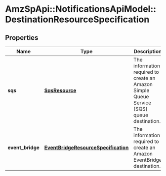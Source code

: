 # AmzSpApi::NotificationsApiModel::DestinationResourceSpecification

## Properties
Name | Type | Description | Notes
------------ | ------------- | ------------- | -------------
**sqs** | [**SqsResource**](SqsResource.md) | The information required to create an Amazon Simple Queue Service (SQS) queue destination. | [optional] 
**event_bridge** | [**EventBridgeResourceSpecification**](EventBridgeResourceSpecification.md) | The information required to create an Amazon EventBridge destination. | [optional] 


